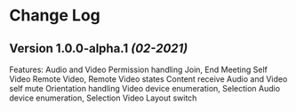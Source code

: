 Change Log
==========

Version 1.0.0-alpha.1 *(02-2021)*
---------------------------------
Features:
Audio and Video Permission handling
Join, End Meeting
Self Video
Remote Video, Remote Video states
Content receive
Audio and Video self mute
Orientation handling
Video device enumeration, Selection
Audio device enumeration, Selection
Video Layout switch
